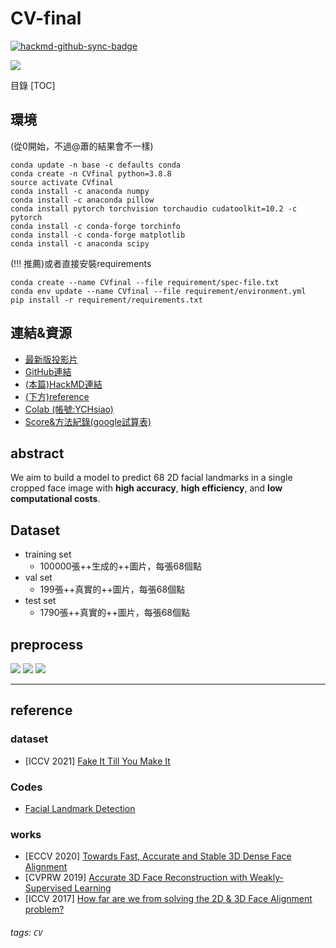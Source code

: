 # CV-final

[![hackmd-github-sync-badge](https://hackmd.io/-DW5a4A2S5a6y3BHbvnFSQ/badge)](https://hackmd.io/-DW5a4A2S5a6y3BHbvnFSQ)

![](https://hackmd.io/_uploads/S1f0Zaftq.png)



目錄
[TOC]

## 環境
(從0開始，不過@蕭的結果會不一樣)
```=
conda update -n base -c defaults conda
conda create -n CVfinal python=3.8.8
source activate CVfinal
conda install -c anaconda numpy
conda install -c anaconda pillow
conda install pytorch torchvision torchaudio cudatoolkit=10.2 -c pytorch
conda install -c conda-forge torchinfo
conda install -c conda-forge matplotlib
conda install -c anaconda scipy
```
(!!! 推薦)或者直接安裝requirements
```=
conda create --name CVfinal --file requirement/spec-file.txt
conda env update --name CVfinal --file requirement/environment.yml
pip install -r requirement/requirements.txt
```




## 連結&資源
- [最新版投影片](https://cool.ntu.edu.tw/courses/14814/files/2341311?module_item_id=611515)
- [GitHub連結](https://github.com/hsin-ray-yang/CV-Final-Project)
- [(本篇)HackMD連結](https://hackmd.io/-DW5a4A2S5a6y3BHbvnFSQ?both)
- [(下方)reference](#reference)
- [Colab (帳號:YCHsiao)](https://codalab.lisn.upsaclay.fr/competitions/5118)
- [Score&方法紀錄(google試算表)](https://docs.google.com/spreadsheets/d/1T3hRyc_lFPZMFFxLW0YNCqX08Zh-z6GU2rfbYl1vJXA/edit?fbclid=IwAR0W23ctYJiNz4WcBVa5wkv3XrIbNLa0bd9xpgwgkKkqp-Djn3sZuxe5u0I#gid=0)

## abstract
We aim to build a model to predict 68 2D facial landmarks in a single cropped face image with __high accuracy__, __high efficiency__, and __low computational costs__.

## Dataset
- training set
    - 100000張++生成的++圖片，每張68個點
- val set
    - 199張++真實的++圖片，每張68個點
- test set
    - 1790張++真實的++圖片，每張68個點

## preprocess
![](https://hackmd.io/_uploads/ByGpPcGY5.png)
![](https://hackmd.io/_uploads/S1SgDiGt9.png)
![](https://hackmd.io/_uploads/Hyiwuozt5.png)



---
## reference
### dataset
- [ICCV 2021] [Fake It Till You Make It](https://microsoft.github.io/FaceSynthetics/)
### Codes 
- [Facial Landmark Detection](https://paperswithcode.com/task/facial-landmark-detection/latest?fbclid=IwAR3WGqjxO8wp0twFb88YMBY7mnvY228eJZxPvloM1JkYWNDLDnGfy_MwsWk)
### works
- [ECCV 2020] [Towards Fast, Accurate and Stable 3D Dense Face Alignment](https://github.com/cleardusk/3DDFA_V2)
- [CVPRW 2019] [Accurate 3D Face Reconstruction with Weakly-Supervised Learning](https://github.com/sicxu/Deep3DFaceRecon_pytorch)
- [ICCV 2017] [How far are we from solving the 2D & 3D Face Alignment problem?](https://github.com/1adrianb/2D-and-3D-face-alignment)




###### tags: `CV`













































